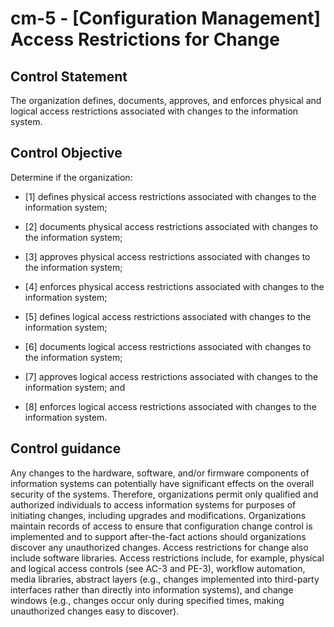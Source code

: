 # cm-5 - \[Configuration Management\] Access Restrictions for Change

## Control Statement

The organization defines, documents, approves, and enforces physical and logical access restrictions associated with changes to the information system.

## Control Objective

Determine if the organization:

- \[1\] defines physical access restrictions associated with changes to the information system;

- \[2\] documents physical access restrictions associated with changes to the information system;

- \[3\] approves physical access restrictions associated with changes to the information system;

- \[4\] enforces physical access restrictions associated with changes to the information system;

- \[5\] defines logical access restrictions associated with changes to the information system;

- \[6\] documents logical access restrictions associated with changes to the information system;

- \[7\] approves logical access restrictions associated with changes to the information system; and

- \[8\] enforces logical access restrictions associated with changes to the information system.

## Control guidance

Any changes to the hardware, software, and/or firmware components of information systems can potentially have significant effects on the overall security of the systems. Therefore, organizations permit only qualified and authorized individuals to access information systems for purposes of initiating changes, including upgrades and modifications. Organizations maintain records of access to ensure that configuration change control is implemented and to support after-the-fact actions should organizations discover any unauthorized changes. Access restrictions for change also include software libraries. Access restrictions include, for example, physical and logical access controls (see AC-3 and PE-3), workflow automation, media libraries, abstract layers (e.g., changes implemented into third-party interfaces rather than directly into information systems), and change windows (e.g., changes occur only during specified times, making unauthorized changes easy to discover).
